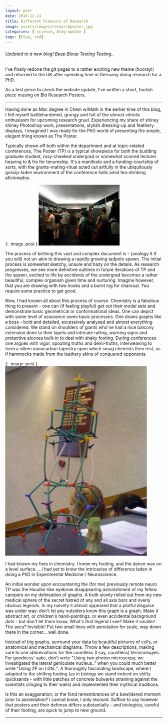 ```yaml
---
layout: post
date: 2016-12-14
title: Different Flavours of Research
image: assets/images/researchposter.jpg
categories: [ science, blog-update ]
tags: [blue, red]
---
```


###### Updated to a new blog!       Beep Bloop Testing Testing..


I've finally redone the git pages to a rather exciting new theme (hooray!) and returned to the UK after spending time in Germany doing research for a PhD.

As a test piece to check the website update, I've written a short, foolish piece musing on Bio Research Posters.


_____


Having done an Msc degree in Chem w/Math in the earlier time of this blog, I felt myself battlehardened, grungy and full of the utmost vitriolic enthusiasm for upcoming research gruel. Experiencing my share of shiney shiney Photoshop work, presentations, stylish dressing-up and feathery displays, I imagined I was ready for the PhD world of presenting the simple, elegant thing known as The Poster.


Typically shown off both within the department and at topic-related conferences, The Poster (TP) is a typical showpiece for both the budding graduate student, rosy-cheeked undergrad or somewhat scarred lecturer heaving to & fro for tenureship. It's a manifesto and a funding-courtship of sorts, with the grants-mating-ritual acted out artfully in the ubiquitously gossip-laden environment of the conference halls amid tea-drinking aficionados.


{: .image-post }
![conference posters, image from wikipedia.org](/assets/images/conference_posters.jpeg)


The process of birthing this vast and complex document is - (analogy it if you will) not un-akin to drawing a rapidly growing tadpole spawn. The initial process is somewhat sketchy, unsure and hazy on the details. As research progresses, we see more definitive outlines in future iterations of TP and the spawn, excited to life by accidents of the undergrad becomes a rather beautiful, complex organism given time and nurturing.
Imagine however, that you are drawing with two hooks and a burnt log for charcoal. You require some practice to get good.


Now, I had known all about this process of course. Chemistry is a fabulous thing to present - one can (if feeling playful) get out their model sets and demonstrate basic geometrical or conformational ideas. One can depict with some level of assurance some basic processes. One draws graphs like a boss - bold and detailed, excessively analysed and almost everything considered. We stand on shoulders of giants who've had a nice balcony extension done to their lapels and intricate railing, warning signs and protective alcoves built-in to deal with shaky footing. During conferences one argues with vigor, spouting truths and demi-truths, interweaving to form a silken nanocarbon tapestry upon which smug chemists then rest, as if hammocks made from the leathery skins of conquered opponents.

{: .image-post }
![An excellent use of model kits in lectures, image & model by @Izzinatah](/assets/images/chem_model_kit.jpg)


I had known my foes in chemistry. I knew my footing, and the dance was on a level surface.
...I had yet to know the intricacies of difference laden in doing a PhD in Experimental Medicine / Neuroscience.


An initial wonder upon encountering the (for me) previously remote neuro TP was the Houdini-like eyebrow disappearing astonishment of my fellow campers on my delineation of graphs. A truth slowly rolled out from my new medical sphere of the secret hatred of any and all axis bars and overly obvious legends. In my naivety it almost appeared that a plotful disguise was under way: don't let any outsiders know this graph is a graph. Make it abstract art, or children's hand-paintings, or even accidental background dots - but don't let them know. What's that legend I see? Make it smaller! The axes? Invisible! Put two small lines with annotation for scale, way down there in the corner... well done.


Instead of big graphs, surround your data by beautiful pictures of cells, or anatomical and mechanical diagrams. Throw a few descriptions, making sure to use abbreviations for the countless (I say, countless) terminologies. For goodness' sake, don't write "Using two photon microscopy, we investigated the lateral geniculate nucleus.." when you could much better write "Using 2P on LGN..". A thoroughly fascinating landscape, where I adapted to the shifting footing (as in biology we stand indeed on shifty quicksands - with little patches of concrete bulwarks straining against the scientists clinging to their walls) and implemented their mythical traditions.


Is this an exaggeration, or the fond remembrances of a bewildered moment prior to assimilation?
I cannot know, I only recount. Suffice to say however that posters and their defense differs substantially - and biologists, careful of their footing, are quick to jump to new ground.

_____
